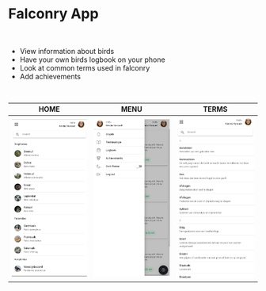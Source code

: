# Falconry App
<br/>

* View information about birds
* Have your own birds logbook on your phone
* Look at common terms used in falconry
* Add achievements

<br/>

HOME            |  MENU         | TERMS
:-------------------------:|:-------------------------:|:-------------------------:
![](images/falconry_app_home.jpg)  |  ![](images/falconry_app_menu.jpg) | ![](images/falconry_app_terminology.jpg)
